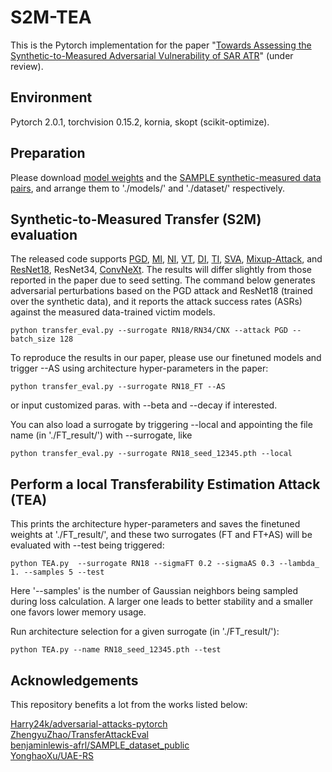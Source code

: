 # S2M-TEA

This is the Pytorch implementation for the paper "[Towards Assessing the Synthetic-to-Measured Adversarial Vulnerability of SAR ATR](https://arxiv.org/abs/2401.17038)" (under review).  <br>

## Environment

Pytorch 2.0.1, torchvision 0.15.2, kornia, skopt (scikit-optimize). <br>

## Preparation

Please download [model weights](https://pan.baidu.com/s/1-Ktj6wdxcGZ5BdSRZDZQ1Q?pwd=5631) and the [SAMPLE synthetic-measured data pairs](https://pan.baidu.com/s/11RNkx0ArmktF-pVY829y0Q?pwd=5631), and arrange them to './models/' and './dataset/' respectively. <br>


## Synthetic-to-Measured Transfer (S2M) evaluation
The released code supports [PGD](https://arxiv.org/abs/1706.06083), [MI](https://openaccess.thecvf.com/content_cvpr_2018/html/Dong_Boosting_Adversarial_Attacks_CVPR_2018_paper.html), [NI](https://arxiv.org/abs/1908.06281), [VT](https://openaccess.thecvf.com/content/CVPR2021/html/Wang_Enhancing_the_Transferability_of_Adversarial_Attacks_Through_Variance_Tuning_CVPR_2021_paper.html), [DI](https://openaccess.thecvf.com/content_CVPR_2019/html/Xie_Improving_Transferability_of_Adversarial_Examples_With_Input_Diversity_CVPR_2019_paper.html), [TI](https://openaccess.thecvf.com/content_CVPR_2019/html/Dong_Evading_Defenses_to_Transferable_Adversarial_Examples_by_Translation-Invariant_Attacks_CVPR_2019_paper.html), [SVA](https://ieeexplore.ieee.org/abstract/document/9800917), [Mixup-Attack](https://ieeexplore.ieee.org/abstract/document/9726211), and [ResNet18](https://openaccess.thecvf.com/content_cvpr_2016/html/He_Deep_Residual_Learning_CVPR_2016_paper.html), ResNet34, [ConvNeXt](https://openaccess.thecvf.com/content/CVPR2022/html/Liu_A_ConvNet_for_the_2020s_CVPR_2022_paper.html).
The results will differ slightly from those reported in the paper due to seed setting. The command below generates adversarial perturbations based on the PGD attack and ResNet18 (trained over the synthetic data), and it reports the attack success rates (ASRs) against the measured data-trained victim models.
```
python transfer_eval.py --surrogate RN18/RN34/CNX --attack PGD --batch_size 128 
```

To reproduce the results in our paper, please use our finetuned models and trigger --AS using architecture hyper-parameters in the paper:
```
python transfer_eval.py --surrogate RN18_FT --AS
```
or input customized paras. with --beta and --decay if interested.

You can also load a surrogate by triggering --local and appointing the file name (in './FT_result/') with --surrogate, like
```
python transfer_eval.py --surrogate RN18_seed_12345.pth --local
```


## Perform a local Transferability Estimation Attack (TEA)

This prints the architecture hyper-parameters and saves the finetuned weights at './FT_result/', and these two surrogates (FT and FT+AS) will be evaluated with --test being triggered:
```
python TEA.py  --surrogate RN18 --sigmaFT 0.2 --sigmaAS 0.3 --lambda_ 1. --samples 5 --test
```
Here '--samples' is the number of Gaussian neighbors being sampled during loss calculation.  A larger one leads to better stability and a smaller one favors lower memory usage.

Run architecture selection for a given surrogate (in './FT_result/'):
```
python TEA.py --name RN18_seed_12345.pth --test
```

## Acknowledgements

This repository benefits a lot from the works listed below:

[Harry24k/adversarial-attacks-pytorch](https://github.com/Harry24k/adversarial-attacks-pytorch) <br>
[ZhengyuZhao/TransferAttackEval](https://github.com/ZhengyuZhao/TransferAttackEval)<br>
[benjaminlewis-afrl/SAMPLE_dataset_public](https://github.com/benjaminlewis-afrl/SAMPLE_dataset_public)<br>
[YonghaoXu/UAE-RS](https://github.com/YonghaoXu/UAE-RS)

